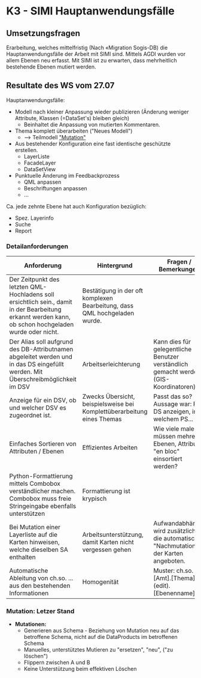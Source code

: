# K3 - SIMI Hauptanwendungsfälle

## Umsetzungsfragen

Erarbeitung, welches mittelfristig (Nach «Migration Sogis-DB) die
Hauptanwendungsfälle der Arbeit mit SIMI sind.
Mittels AGDI wurden vor allem Ebenen neu erfasst. Mit SIMI ist zu erwarten,
dass mehrheitlich bestehende Ebenen mutiert werden.

## Resultate des WS vom 27.07

Hauptanwendungsfälle:
* Modell nach kleiner Anpassung wieder publizieren (Änderung weniger Attribute, Klassen (=DataSet's) bleiben gleich)
  * Beinhaltet die Anpassung von mutierten Kommentaren.
* Thema komplett überarbeiten ("Neues Modell")
  * --> Teilmodell ["Mutation"](../../code/doc/model/mutation.md)
* Aus bestehender Konfiguration eine fast identische geschützte erstellen.
  * LayerListe
  * FacadeLayer
  * DataSetView
* Punktuelle Änderung im Feedbackprozess
  * QML anpassen
  * Beschriftungen anpassen
  * ...
  
Ca. jede zehnte Ebene hat auch Konfiguration bezüglich:
* Spez. Layerinfo
* Suche
* Report
  
### Detailanforderungen

|Anforderung|Hintergrund|Fragen / Bemerkungen|
|---|---|---|
|Der Zeitpunkt des letzten QML-Hochladens soll ersichtlich sein., damit in der Bearbeitung erkannt werden kann, ob schon hochgeladen wurde oder nicht.|Bestätigung in der oft komplexen Bearbeitung, dass QML hochgeladen wurde.||
|Der Alias soll aufgrund des DB-Attributnamen abgeleitet werden und in das DS eingefüllt werden. Mit Überschreibmöglichkeit im DSV|Arbeitserleichterung|Kann dies für gelegentliche Benutzer verständlich gemacht werden? (GIS-Koordinatoren)|
|Anzeige für ein DSV, ob und welcher DSV es zugeordnet ist.|Zwecks Übersicht, beispielsweise bei Komplettüberarbeitung eines Themas|Passt das so? Aussage war: Für DS anzeigen, in welchem PS...|
|Einfaches Sortieren von Attributen / Ebenen|Effizientes Arbeiten|Wie viele male müssen mehrere Ebenen, Attribute "en bloc" einsortiert werden?|
|Python-Formattierung mittels Combobox verständlicher machen. Combobox muss freie Stringeingabe ebenfalls unterstützen|Formattierung ist krypisch||
|Bei Mutation einer Layerliste auf die Karten hinweisen, welche dieselben SA enthalten|Arbeitsunterstützung, damit Karten nicht vergessen gehen|Aufwandabhängig wird zusätzlich die automatische "Nachmutation" der Karten angeboten.|
|Automatische Ableitung von ch.so. ... aus den bestehenden Informationen|Homogenität|Muster: ch.so.[Amt].[Thema].(edit).[Ebenenname]|

### Mutation: Letzer Stand

* **Mutationen:**
    * Generieren aus Schema - Beziehung von Mutation neu auf das betroffene Schema, nicht auf die DataProducts im betroffenen Schema
    * Manuelles, unterstütztes Mutieren zu "ersetzen", "neu", ("zu löschen")
    * Flippern zwischen A und B
    * Keine Unterstützung beim effektiven Löschen